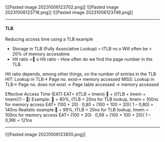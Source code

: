 ![[Pasted image 20231006123702.png]]
![[Pasted image 20231006123718.png]]
![[Pasted image 20231006123746.png]]

***
#### TLB
Reducing access time using a TLB example
* Storage in TLB (Fully Associative Lookup) = tTLB ns
	o Will often be < 20% of memory accesstime
* Hit ratio =
	o Hit ratio – How often do we find the page number in the TLB.
 
Hit ratio depends, among other things, on the number of entries in the TLB
HIT: Lookup in TLB→ Page no. exist→ memory accessed
MISS: Lookup in TLB→ Page no. does not exist → Page table accessed → memory accessed

Effective Access Time (EAT)
EAT= (tTLB + tmem)  + (tTLB + tmem + tmem)(1 – )
Example:  = 80%, tTLB = 20ns for TLB lookup, tmem = 100ns for memory
access EAT= (100 + 20) ∙ 0,80 + (100 + 100 + 20)( 1 – 0,80) = 140ns
Realistic example: = 99%, tTLB = 20ns for TLB lookup, tmem = 100ns for memory access EAT= (100 + 20) ∙ 0,99 + (100 + 100 + 20)( 1 – 0,99) = 121ns

***
![[Pasted image 20231006123855.png]]
